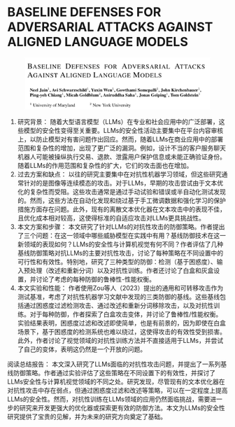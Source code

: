 # BASELINE DEFENSES FOR ADVERSARIAL ATTACKS  AGAINST ALIGNED LANGUAGE MODELS

<figure><img src="../.gitbook/assets/image (1) (1) (1) (1) (1) (1) (1) (1) (1) (1) (1) (1) (1) (1) (1) (1) (1) (1) (1) (1) (1) (1) (1) (1) (1) (1) (1) (1) (1) (1) (1) (1).png" alt=""><figcaption></figcaption></figure>

1. 研究背景： 随着大型语言模型（LLMs）在专业和社会应用中的广泛部署，这些模型的安全性变得至关重要。LLMs的安全性活动主要集中在平台内容审核上，以防止模型对有害问题作出回应。然而，随着LLMs在商业应用中的部署范围和复杂性的增加，出现了更广泛的漏洞。例如，设计不当的客户服务聊天机器人可能被操纵执行交易、退款、泄露用户保护信息或未能正确验证身份。随着LLMs的作用范围和复杂性的扩大，它们的攻击面也在增加。
2. 过去方案和缺点： 以往的研究主要集中在对抗性机器学习领域，但这些研究通常针对的是图像等连续模态的攻击。对于LLMs，早期的攻击尝试由于文本优化的复杂性而受阻。这些攻击通常是通过手动试验和错误或半自动化测试发现的。然而，这些方法在自动化发现和绕过基于手工微调数据和强化学习的保护措施方面存在问题。此外，现有的离散文本优化器在文本攻击中的表现不佳，且优化成本相对较高，这使得标准的自适应攻击对LLMs更具挑战性。
3. 本文方案和步骤： 本文研究了针对LLMs的对抗性攻击的防御策略。作者提出了三个问题：在这一领域中哪些威胁模型在实践中有用？基线防御技术在这一新领域的表现如何？LLMs的安全性与计算机视觉有何不同？作者评估了几种基线防御策略对抗LLMs的主要对抗性攻击，讨论了每种策略在不同设置中的可行性和有效性。特别地，研究了三种类型的防御：检测（基于困惑度）、输入预处理（改述和重新分词）以及对抗性训练。作者还讨论了白盒和灰盒设置，并讨论了考虑的每种防御的鲁棒性-性能权衡。
4. 本文实验和性能： 作者使用Zou等人（2023）提出的通用和可转移攻击作为测试基准，考虑了对抗性机器学习文献中发现的三类防御的基线。这些基线包括通过困惑度过滤检测攻击、通过改述和重新分词移除攻击，以及对抗性训练。对于每种防御，作者探索了白盒攻击变体，并讨论了鲁棒性/性能权衡。实验结果表明，困惑度过滤和改述即使简单，也是有前景的，因为即使在白盒场景下，基于困惑度的检测系统也难以绕过，这使得攻击的有效性受到损害。此外，作者讨论了视觉领域的对抗性训练方法并不直接适用于LLMs，并尝试了自己的变体，表明这仍然是一个开放的问题。

阅读总结报告： 本文深入研究了LLMs面临的对抗性攻击问题，并提出了一系列基线防御策略。作者通过实验评估了这些策略在不同设置下的有效性，并探讨了LLMs安全性与计算机视觉领域的不同之处。研究发现，尽管现有的文本优化器在对抗性攻击中存在弱点，但通过困惑度过滤和改述等策略，可以在一定程度上提高LLMs的安全性。然而，对抗性训练在LLMs领域的应用仍然面临挑战，需要进一步的研究来开发更强大的优化器或探索更有效的防御方法。本文为LLMs的安全性研究提供了宝贵的见解，并为未来的研究方向奠定了基础。
